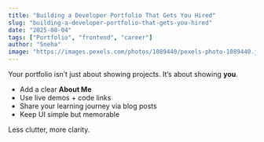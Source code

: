 ```yaml
---
title: "Building a Developer Portfolio That Gets You Hired"
slug: "building-a-developer-portfolio-that-gets-you-hired"
date: "2025-08-04"
tags: ["Portfolio", "frontend", "career"]
author: "Sneha"
image: "https://images.pexels.com/photos/1089440/pexels-photo-1089440.jpeg"
---
```

Your portfolio isn’t just about showing projects. It’s about showing **you**.

- Add a clear **About Me**
- Use live demos + code links
- Share your learning journey via blog posts
- Keep UI simple but memorable

Less clutter, more clarity.